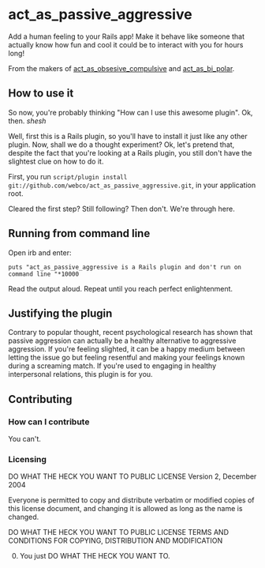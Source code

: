 # act_as_passive_aggressive #

Add a human feeling to your Rails app! Make it behave like someone that actually know how fun and cool it could be to interact with you for hours long!

From the makers of [act_as_obsesive_compulsive]() and [act_as_bi_polar]().

## How to use it ##

So now, you're probably thinking "How can I use this awesome plugin". Ok, then. *shesh*

Well, first this is a Rails plugin, so you'll have to install it just like any other plugin. Now, shall we do a thought experiment? Ok, let's pretend that, despite the fact that you're looking at a Rails plugin, you still don't have the slightest clue on how to do it.

First, you run `script/plugin install git://github.com/webco/act_as_passive_aggressive.git`, in your application root.

Cleared the first step? Still following? Then don't. We're through here.

## Running from command line ##

Open irb and enter:

`puts "act_as_passive_aggressive is a Rails plugin and don't run on command line "*10000`

Read the output aloud. Repeat until you reach perfect enlightenment.

## Justifying the plugin ##

Contrary to popular thought, recent psychological research has shown that passive aggression can actually be a healthy alternative to aggressive aggression. If you're feeling slighted, it can be a happy medium between letting the issue go but feeling resentful and making your feelings known during a screaming match. If you're used to engaging in healthy interpersonal relations, this plugin is for you.

## Contributing ##

### How can I contribute ###

You can't.

### Licensing ###

DO WHAT THE HECK YOU WANT TO PUBLIC LICENSE
Version 2, December 2004

Everyone is permitted to copy and distribute verbatim or modified copies of this license document, and changing it is allowed as long as the name is changed.

DO WHAT THE HECK YOU WANT TO PUBLIC LICENSE
TERMS AND CONDITIONS FOR COPYING, DISTRIBUTION AND MODIFICATION

0. You just DO WHAT THE HECK YOU WANT TO.